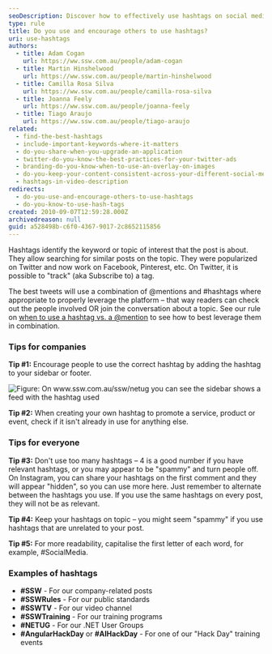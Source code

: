 ```yaml
---
seoDescription: Discover how to effectively use hashtags on social media platforms like Twitter, Facebook, and more. Learn best practices for leveraging hashtags, including tips for companies and individuals, to increase visibility and engagement.
type: rule
title: Do you use and encourage others to use hashtags?
uri: use-hashtags
authors:
  - title: Adam Cogan
    url: https://ww.ssw.com.au/people/adam-cogan
  - title: Martin Hinshelwood
    url: https://ww.ssw.com.au/people/martin-hinshelwood
  - title: Camilla Rosa Silva
    url: https://ww.ssw.com.au/people/camilla-rosa-silva
  - title: Joanna Feely
    url: https://ww.ssw.com.au/people/joanna-feely
  - title: Tiago Araujo
    url: https://ww.ssw.com.au/people/tiago-araujo
related:
  - find-the-best-hashtags
  - include-important-keywords-where-it-matters
  - do-you-share-when-you-upgrade-an-application
  - twitter-do-you-know-the-best-practices-for-your-twitter-ads
  - branding-do-you-know-when-to-use-an-overlay-on-images
  - do-you-keep-your-content-consistent-across-your-different-social-media-platforms
  - hashtags-in-video-description
redirects:
  - do-you-use-and-encourage-others-to-use-hashtags
  - do-you-know-to-use-hash-tags
created: 2010-09-07T12:59:28.000Z
archivedreason: null
guid: a528498b-c6f0-4367-9017-2c8652115856
---
```


Hashtags identify the keyword or topic of interest that the post is about. They allow searching for similar posts on the topic. They were popularized on Twitter and now work on Facebook, Pinterest, etc. On Twitter, it is possible to "track" (aka Subscribe to) a tag.

<!--endintro-->

The best tweets will use a combination of @mentions and #hashtags where appropriate to properly leverage the platform – that way readers can check out the people involved OR join the conversation about a topic. See our rule on [when to use a hashtag vs. a @mention](/do-you-know-when-to-use-a-hashtag-vs-a-mention) to see how to best leverage them in combination.

### Tips for companies

**Tip #1:** Encourage people to use the correct hashtag by adding the hashtag to your sidebar or footer.

![Figure: On www.ssw.com.au/ssw/netug you can see the sidebar shows a feed with the hashtag used](hashtag-stream.jpg)

**Tip #2:** When creating your own hashtag to promote a service, product or event, check if it isn't already in use for anything else.

### Tips for everyone

**Tip #3:** Don't use too many hashtags – 4 is a good number if you have relevant hashtags, or you may appear to be "spammy" and turn people off. On Instagram, you can share your hashtags on the first comment and they will appear "hidden", so you can use more here. Just remember to alternate between the hashtags you use. If you use the same hashtags on every post, they will not be as relevant.

**Tip #4:** Keep your hashtags on topic – you might seem "spammy" if you use hashtags that are unrelated to your post.

**Tip #5:** For more readability, capitalise the first letter of each word, for example, #SocialMedia.

### Examples of hashtags

- **\#SSW** - For our company-related posts
- **\#SSWRules** - For our public standards
- **\#SSWTV** - For our video channel
- **\#SSWTraining** - For our training programs
- **\#NETUG** - For our .NET User Groups
- **\#AngularHackDay** or **\#AIHackDay** - For one of our "Hack Day" training events
